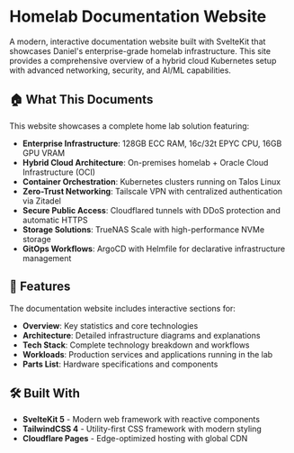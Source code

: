 # Homelab Documentation Website

A modern, interactive documentation website built with SvelteKit that showcases Daniel's enterprise-grade homelab infrastructure. This site provides a comprehensive overview of a hybrid cloud Kubernetes setup with advanced networking, security, and AI/ML capabilities.

## 🏠 What This Documents

This website showcases a complete home lab solution featuring:

- **Enterprise Infrastructure**: 128GB ECC RAM, 16c/32t EPYC CPU, 16GB GPU VRAM
- **Hybrid Cloud Architecture**: On-premises homelab + Oracle Cloud Infrastructure (OCI)
- **Container Orchestration**: Kubernetes clusters running on Talos Linux
- **Zero-Trust Networking**: Tailscale VPN with centralized authentication via Zitadel
- **Secure Public Access**: Cloudflared tunnels with DDoS protection and automatic HTTPS
- **Storage Solutions**: TrueNAS Scale with high-performance NVMe storage
- **GitOps Workflows**: ArgoCD with Helmfile for declarative infrastructure management

## 🚀 Features

The documentation website includes interactive sections for:

- **Overview**: Key statistics and core technologies
- **Architecture**: Detailed infrastructure diagrams and explanations
- **Tech Stack**: Complete technology breakdown and workflows
- **Workloads**: Production services and applications running in the lab
- **Parts List**: Hardware specifications and components

## 🛠️ Built With

- **SvelteKit 5** - Modern web framework with reactive components
- **TailwindCSS 4** - Utility-first CSS framework with modern styling
- **Cloudflare Pages** - Edge-optimized hosting with global CDN